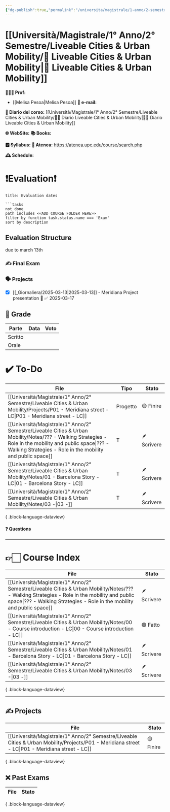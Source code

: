 ```yaml
---
{"dg-publish":true,"permalink":"/universita/magistrale/1-anno/2-semestre/liveable-cities-and-urban-mobility/liveable-cities-and-urban-mobility/","tags":["UNI"]}
---
```



# [[Università/Magistrale/1° Anno/2° Semestre/Liveable Cities & Urban Mobility/🌿 Liveable Cities & Urban Mobility\|🌿 Liveable Cities & Urban Mobility]]


**🧑🏻‍🏫 Prof:** 
- [[Melisa Pesoa\|Melisa Pesoa]]
**📧 e-mail:** 

**📔 Diario del corso:** [[Università/Magistrale/1° Anno/2° Semestre/Liveable Cities & Urban Mobility/🌿📔 Diario Liveable Cities & Urban Mobility\|🌿📔 Diario Liveable Cities & Urban Mobility]]

**🌐 WebSite:** 
**📚 Books:** 

**🅿️ Syllabus:** 
**🔑 Atenea:** https://atenea.upc.edu/course/search.php

**🕰 Schedule:**


# ❗️Evaluation❗️

```ad-attention
title: Evaluation dates

```tasks
not done
path includes <<ADD COURSE FOLDER HERE>>
filter by function task.status.name === 'Exam'
sort by description

```

## Evaluation Structure

due to march 13th
### ✍️ Final Exam


### 🗣 Projects 

- [x] [[_Giornaliera/2025-03-13\|2025-03-13]] - Meridiana Project presentation 🔼 ✅ 2025-03-17


## 💯 Grade

| Parte       | Data           | Voto |
| ----------- | -------------- | ---- |
| Scritto |  |  |
| Orale       |  |     |


# ✔️ To-Do

| File                                                                                                                                                                                                                       | Tipo     | Stato       |
| -------------------------------------------------------------------------------------------------------------------------------------------------------------------------------------------------------------------------- | -------- | ----------- |
| [[Università/Magistrale/1° Anno/2° Semestre/Liveable Cities & Urban Mobility/Projects/P01 - Meridiana street - LC\|P01 - Meridiana street - LC]]                                                                        | Progetto | 🟡 Finire   |
| [[Università/Magistrale/1° Anno/2° Semestre/Liveable Cities & Urban Mobility/Notes/??? - Walking Strategies - Role in the mobility and public space\|??? - Walking Strategies - Role in the mobility and public space]] | T        | 🪶 Scrivere |
| [[Università/Magistrale/1° Anno/2° Semestre/Liveable Cities & Urban Mobility/Notes/01 - Barcelona Story - LC\|01 - Barcelona Story - LC]]                                                                               | T        | 🪶 Scrivere |
| [[Università/Magistrale/1° Anno/2° Semestre/Liveable Cities & Urban Mobility/Notes/03 -\|03 -]]                                                                                                                         | T        | 🪶 Scrivere |

{ .block-language-dataview}

#### ❓ Questions

___

# 👉🏻 Course Index


| File                                                                                                                                                                                                                       | Stato       |
| -------------------------------------------------------------------------------------------------------------------------------------------------------------------------------------------------------------------------- | ----------- |
| [[Università/Magistrale/1° Anno/2° Semestre/Liveable Cities & Urban Mobility/Notes/??? - Walking Strategies - Role in the mobility and public space\|??? - Walking Strategies - Role in the mobility and public space]] | 🪶 Scrivere |
| [[Università/Magistrale/1° Anno/2° Semestre/Liveable Cities & Urban Mobility/Notes/00 - Course introduction - LC\|00 - Course introduction - LC]]                                                                       | 🟢 Fatto    |
| [[Università/Magistrale/1° Anno/2° Semestre/Liveable Cities & Urban Mobility/Notes/01 - Barcelona Story - LC\|01 - Barcelona Story - LC]]                                                                               | 🪶 Scrivere |
| [[Università/Magistrale/1° Anno/2° Semestre/Liveable Cities & Urban Mobility/Notes/03 -\|03 -]]                                                                                                                         | 🪶 Scrivere |

{ .block-language-dataview}


___


## ✍️ Projects

| File                                                                                                                                                | Stato     |
| --------------------------------------------------------------------------------------------------------------------------------------------------- | --------- |
| [[Università/Magistrale/1° Anno/2° Semestre/Liveable Cities & Urban Mobility/Projects/P01 - Meridiana street - LC\|P01 - Meridiana street - LC]] | 🟡 Finire |

{ .block-language-dataview}

## ❌ Past Exams

| File | Stato |
| ---- | ----- |

{ .block-language-dataview}




